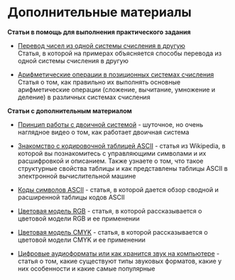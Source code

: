 # Дополнительные материалы

**Статьи в помощь для выполнения практического задания**

* [Перевод чисел из одной системы счисления в другую](https://repetitors.info/library.php?sposoby_perevoda_chisel)  
  Статья, в которой на примерах объясняется способы перевода из одной системы счисления в другую

* [Арифметические операции в позиционных системах счисления](http://book.kbsu.ru/theory/chapter4/1_4_10.html)  
  Статья о том, как правильно их выполнять основные арифметические операции (сложение, вычитание, умножение и деление) в различных системах счисления

**Статьи с дополнительным материалом**

* [Принцип работы с двоичной системой](https://vk.com/video-140355142_456254441) - шуточное, но очень наглядное видео о том, как работает двоичная система

* [Знакомство с кодировочной таблицей ASCII](https://ru.wikipedia.org/wiki/ASCII) - статья из Wikipedia, в которой вы познакомитесь с управляющими символами и их расшифровкой и описанием. Также узнаете о том, что такое структурные свойства таблицы и как представлены таблицы ASCII в электронной вычислительной машине

* [Коды символов ASCII](http://book.itep.ru/10/ascii.htm) - статья, в которой дается обзор сводной и расширенной таблицы кодов ASCII

* [Цветовая модель RGB](https://ru.wikipedia.org/wiki/RGB) - статья, в которой рассказывается о цветовой модели RGB и ее применении

* [Цветовая модель CMYK](https://ru.wikipedia.org/wiki/CMYK) - статья, в которой рассказывается о цветовой модели CMYK и ее применении

* [Цифровые аудиоформаты или как хранится звук на компьютере](http://www.compbegin.ru/articles/view/_78) - статья о том, какие существуют типы звуковых форматов, какие у них особенности и какие самые популярные

